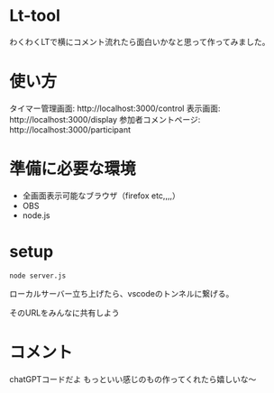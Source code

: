 
# Lt-tool
わくわくLTで横にコメント流れたら面白いかなと思って作ってみました。

# 使い方
タイマー管理画面: http://localhost:3000/control
表示画面: http://localhost:3000/display
参加者コメントページ: http://localhost:3000/participant

# 準備に必要な環境
- 全画面表示可能なブラウザ（firefox etc,,,,）
- OBS
- node.js

# setup
```
node server.js
```
ローカルサーバー立ち上げたら、vscodeのトンネルに繋げる。

そのURLをみんなに共有しよう

# コメント
chatGPTコードだよ
もっといい感じのもの作ってくれたら嬉しいな〜